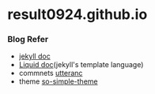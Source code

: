 # result0924.github.io
### Blog Refer
- [jekyll doc](https://jekyllrb.com/docs/)
- [Liquid doc](https://shopify.github.io/liquid/basics/introduction/)(jekyll's template language)
- commnets [utteranc](https://github.com/utterance)
- theme [so-simple-theme](https://github.com/mmistakes/so-simple-theme)